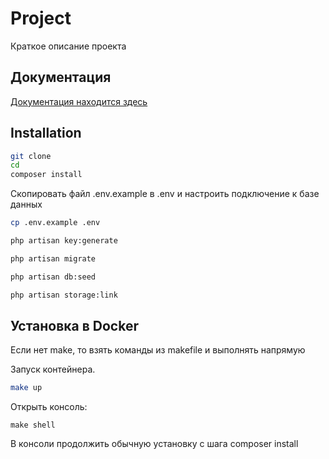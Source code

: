 # Project

Краткое описание проекта

## Документация

[Документация находится здесь](documentation)

## Installation

```bash
git clone
cd
composer install
```

Скопировать файл .env.example в .env и настроить подключение к базе данных

```bash
cp .env.example .env
```

```bash
php artisan key:generate
```

```bash
php artisan migrate
```

```bash
php artisan db:seed
```

```bash
php artisan storage:link
```

## Установка в Docker

Если нет make, то взять команды из makefile и выполнять напрямую

Запуск контейнера.

```bash
make up
```

Открыть консоль:

```
make shell
```

В консоли продолжить обычную установку с шага composer install
